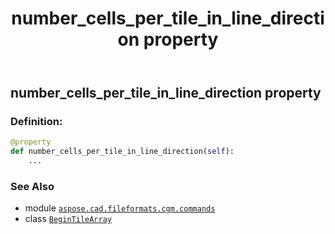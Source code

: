 ﻿---
title: number_cells_per_tile_in_line_direction property
second_title: Aspose.CAD for Python via .NET API References
description: 
type: docs
weight: 160
url: /python-net/aspose.cad.fileformats.cgm.commands/begintilearray/number_cells_per_tile_in_line_direction/
is_root: false
---

## number_cells_per_tile_in_line_direction property

### Definition:
```python
@property
def number_cells_per_tile_in_line_direction(self):
    ...
```

### See Also
* module [`aspose.cad.fileformats.cgm.commands`](../../)
* class [`BeginTileArray`](/cad/python-net/aspose.cad.fileformats.cgm.commands/begintilearray)
